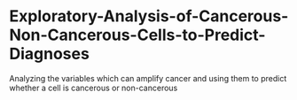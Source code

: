 # Exploratory-Analysis-of-Cancerous-Non-Cancerous-Cells-to-Predict-Diagnoses
Analyzing the variables which can amplify cancer and using them to predict whether a cell is cancerous or non-cancerous
